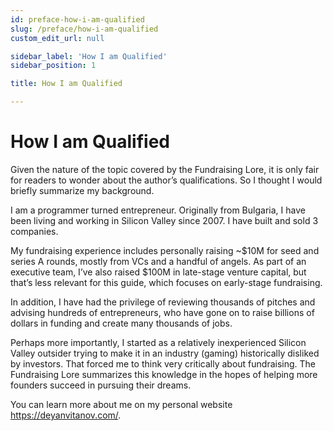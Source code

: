 ```yaml
---
id: preface-how-i-am-qualified
slug: /preface/how-i-am-qualified
custom_edit_url: null

sidebar_label: 'How I am Qualified'
sidebar_position: 1

title: How I am Qualified

---
```


# How I am Qualified

Given the nature of the topic covered by the Fundraising Lore, it is only fair for readers to wonder about the author’s qualifications. So I thought I would briefly summarize my background. 

I am a programmer turned entrepreneur. Originally from Bulgaria, I have been living and working in Silicon Valley since 2007. I have built and sold 3 companies.

My fundraising experience includes personally raising ~$10M for seed and series A rounds, mostly from VCs and a handful of angels. As part of an executive team, I’ve also raised $100M in late-stage venture capital, but that’s less relevant for this guide, which focuses on early-stage fundraising.

In addition, I have had the privilege of reviewing thousands of pitches and advising hundreds of entrepreneurs, who have gone on to raise billions of dollars in funding and create many thousands of jobs. 

Perhaps more importantly, I started as a relatively inexperienced Silicon Valley outsider trying to make it in an industry (gaming) historically disliked by investors. That forced me to think very critically about fundraising. The Fundraising Lore summarizes this knowledge in the hopes of helping more founders succeed in pursuing their dreams. 

You can learn more about me on my personal website https://deyanvitanov.com/.